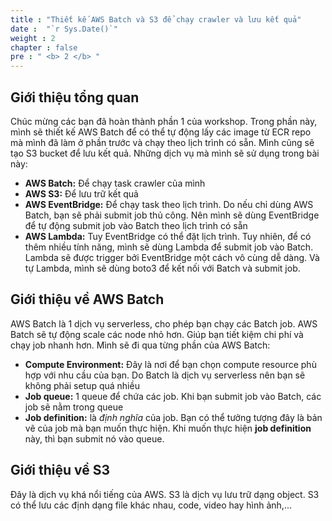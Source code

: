```yaml
---
title : "Thiết kế AWS Batch và S3 để chạy crawler và lưu kết quả"
date :  "`r Sys.Date()`" 
weight : 2 
chapter : false
pre : " <b> 2 </b> "
---
```


## Giới thiệu tổng quan

Chúc mừng các bạn đã hoàn thành phần 1 của workshop. Trong phần này, mình sẽ thiết kế AWS Batch để có thể tự động lấy các image từ ECR repo mà mình đã làm ở phần trước và chạy theo lịch trình có sẵn. Mình cũng sẽ tạo S3 bucket để lưu kết quả. Những dịch vụ mà mình sẽ sử dụng trong bài này:

- **AWS Batch:** Để chạy task crawler của mình
- **AWS S3:** Để lưu trữ kết quả
- **AWS EventBridge:** Để chạy task theo lịch trình. Do nếu chỉ dùng AWS Batch, bạn sẽ phải submit job thủ công. Nên mình sẽ dùng EventBridge để tự động submit job vào Batch theo lịch trình có sẵn
- **AWS Lambda:** Tuy EventBridge có thể đặt lịch trình. Tuy nhiên, để có thêm nhiều tính năng, mình sẽ dùng Lambda để submit job vào Batch. Lambda sẽ được trigger bởi EventBridge một cách vô cùng dễ dàng. Và tự Lambda, mình sẽ dùng boto3 để kết nối với Batch và submit job.

## Giới thiệu về AWS Batch
AWS Batch là 1 dịch vụ serverless, cho phép bạn chạy các Batch job. AWS Batch sẽ tự động scale các node nhỏ hơn. Giúp bạn tiết kiệm chi phí và chạy job nhanh hơn. Mình sẽ đi qua từng phần của AWS Batch:

 - **Compute Environment:** Đây là nơi để bạn chọn compute resource phù hợp với nhu cầu của bạn. Do Batch là dịch vụ serverless nên bạn sẽ không phải setup quá nhiều
 - **Job queue:** 1 queue để chứa các job. Khi bạn submit job vào Batch, các job sẽ nằm trong queue
 - **Job definition:** là *định nghĩa* của job. Bạn có thể tưởng tượng đây là bản vẽ của job mà bạn muốn thực hiện. Khi muốn thực hiện **job definition** này, thì bạn submit nó vào queue.

## Giới thiệu về S3
Đây là dịch vụ khá nổi tiếng của AWS. S3 là dịch vụ lưu trữ dạng object. S3 có thể lưu các định dạng file khác nhau, code, video hay hình ảnh,...
